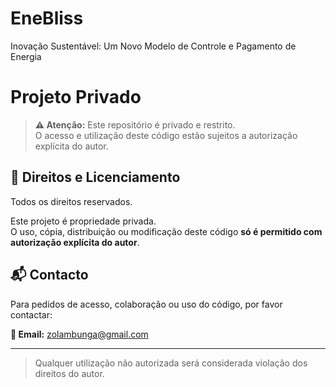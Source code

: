 # EneBliss
Inovação Sustentável: Um Novo Modelo de Controle e Pagamento de Energia

# Projeto Privado

> **⚠️ Atenção:** Este repositório é privado e restrito.  
> O acesso e utilização deste código estão sujeitos a autorização explícita do autor.

## 📄 Direitos e Licenciamento

Todos os direitos reservados.

Este projeto é propriedade privada.  
O uso, cópia, distribuição ou modificação deste código **só é permitido com autorização explícita do autor**.

## 📬 Contacto

Para pedidos de acesso, colaboração ou uso do código, por favor contactar:

**📧 Email:** zolambunga@gmail.com

---

> Qualquer utilização não autorizada será considerada violação dos direitos do autor.

